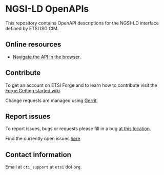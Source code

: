 # NGSI-LD OpenAPIs

This repository contains OpenAPI descriptions for the NGSI-LD interface defined by ETSI ISG CIM.

## Online resources

* [Navigate the API in the browser](https://forge.etsi.org/swagger/ui/?url=https://forge.etsi.org/gitlab/NGSI-LD/NGSI-LD/raw/master/spec/updated/full_api.json).

## Contribute

To get an account on ETSI Forge and to learn how to contribute visit the [Forge Getting started wiki](https://forge.etsi.org/wiki/index.php/Get_started).

Change requests are managed using [Gerrit](https://forge.etsi.org/gerrit).

## Report issues

To report issues, bugs or requests please fill in a bug [at this location](https://forge.etsi.org/bugzilla/enter_bug.cgi?product=NGSI-LD).

Find the currently open issues [here](https://forge.etsi.org/bugzilla/buglist.cgi?component=NGSI%20OpenAPIs%20general&list_id=193&product=NGSI-LD&resolution=---).

## Contact information

Email at `cti_support` at `etsi` dot `org`.
